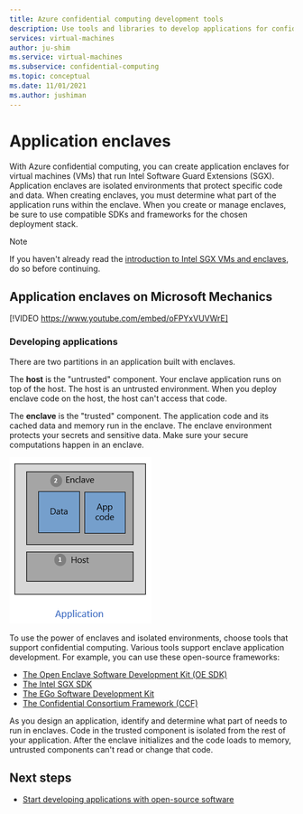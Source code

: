 ```yaml
---
title: Azure confidential computing development tools
description: Use tools and libraries to develop applications for confidential computing on Intel SGX
services: virtual-machines
author: ju-shim
ms.service: virtual-machines
ms.subservice: confidential-computing
ms.topic: conceptual
ms.date: 11/01/2021
ms.author: jushiman
---
```


# Application enclaves

With Azure confidential computing, you can create application enclaves for virtual machines (VMs) that run Intel Software Guard Extensions (SGX). Application enclaves are isolated environments that protect specific code and data. When creating enclaves, you must determine what part of the application runs within the enclave. When you create or manage enclaves, be sure to use compatible SDKs and frameworks for the chosen deployment stack. 

> [!NOTE]
> If you haven't already read the [introduction to Intel SGX VMs and enclaves](confidential-computing-enclaves.md), do so before continuing.

## Application enclaves on Microsoft Mechanics

[!VIDEO https://www.youtube.com/embed/oFPYxVUVWrE]

### Developing applications

There are two partitions in an application built with enclaves. 

The **host** is the "untrusted" component. Your enclave application runs on top of the host. The host is an untrusted environment. When you deploy enclave code on the host, the host can't access that code.

The **enclave** is the "trusted" component. The application code and its cached data and memory run in the enclave. The enclave environment protects your secrets and sensitive data. Make sure your secure computations happen in an enclave.

![Diagram of an application, showing the host and enclave partitions. Inside the enclave are the data and application code components.](media/application-development/oe-sdk.png)

To use the power of enclaves and isolated environments, choose tools that support confidential computing. Various tools support enclave application development. For example, you can use these open-source frameworks: 

- [The Open Enclave Software Development Kit (OE SDK)](enclave-development-oss.md#oe-sdk)
- [The Intel SGX SDK](enclave-development-oss.md#intel-sdk)
- [The EGo Software Development Kit](enclave-development-oss.md#ego)
- [The Confidential Consortium Framework (CCF)](enclave-development-oss.md#ccf)

As you design an application, identify and determine what part of needs to run in enclaves. Code in the trusted component is isolated from the rest of your application. After the enclave initializes and the code loads to memory, untrusted components can't read or change that code.

## Next steps 

- [Start developing applications with open-source software](enclave-development-oss.md)
